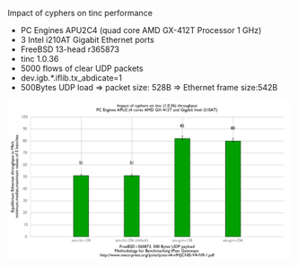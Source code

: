 Impact of cyphers on tinc performance
  - PC Engines APU2C4 (quad core AMD GX-412T Processor 1 GHz)
  - 3 Intel i210AT Gigabit Ethernet ports
  - FreeBSD 13-head r365873
  - tinc 1.0.36
  - 5000 flows of clear UDP packets
  - dev.igb.*.iflib.tx_abdicate=1
  - 500Bytes UDP load => packet size: 528B => Ethernet frame size:542B

![Impact of cyphers on tinc performance on PC Engines APU2C4](graph.png)
